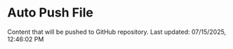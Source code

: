 # Auto Push File

Content that will be pushed to GitHub repository.
Last updated: 07/15/2025, 12:46:02 PM